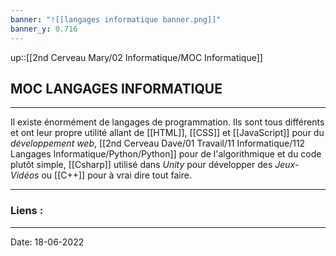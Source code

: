 ```yaml
---
banner: "![[langages informatique banner.png]]"
banner_y: 0.716
---
```



up::[[2nd Cerveau Mary/02 Informatique/MOC Informatique]]

## MOC LANGAGES INFORMATIQUE

---

Il existe énormément de langages de programmation. Ils sont tous différents et ont leur propre utilité allant de [[HTML]], [[CSS]] et [[JavaScript]] pour du *développement web*, [[2nd Cerveau Dave/01 Travail/11 Informatique/112 Langages Informatique/Python/Python]] pour de l'algorithmique et du code plutôt simple, [[Csharp]] utilisé dans *Unity* pour développer des *Jeux-Vidéos* ou [[C++]] pour à vrai dire tout faire.


---
### Liens :

---

Date: 18-06-2022